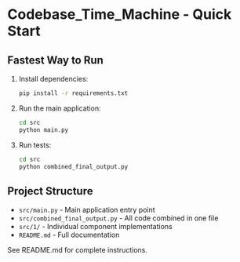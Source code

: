 # Codebase_Time_Machine - Quick Start

## Fastest Way to Run

1. Install dependencies:
   ```bash
   pip install -r requirements.txt
   ```

2. Run the main application:
   ```bash
   cd src
   python main.py
   ```

3. Run tests:
   ```bash
   cd src
   python combined_final_output.py
   ```

## Project Structure
- `src/main.py` - Main application entry point
- `src/combined_final_output.py` - All code combined in one file
- `src/1/` - Individual component implementations
- `README.md` - Full documentation

See README.md for complete instructions.

